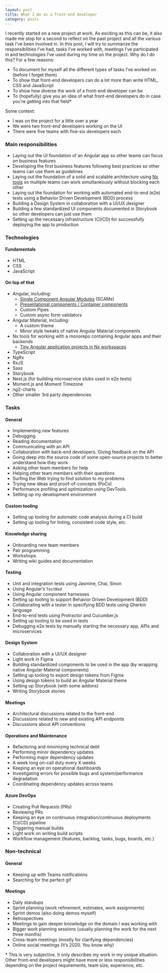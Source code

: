 ```yaml
---
layout: post
title: What I do as a front-end developer
category: posts
---
```


I recently started on a new project at work. As exciting as this can be, it also made me stop for a second to reflect on the past project and all the various task I’ve been involved in. In this post, I will try to summarize the responsibilities I’ve had, tasks I’ve worked with, meetings I’ve participated in and technologies I’ve used during my time on the project. Why do I do this? For a few reasons:

- To document for myself all the different types of tasks I’ve worked on (before I forget them)
- To show that front-end developers can do a lot more than write HTML, CSS and JavaScript
- To show how diverse the work of a front-end developer can be
- To (hopefully) give you an idea of what front-end developers do in case you’re getting into that field*

Some context:

- I was on the project for a little over a year
- We were two front-end developers working on the UI
- There were five teams with five-six developers each

### Main responsibilities

- Laying out the UI foundation of an Angular app so other teams can focus on business features
- Developing the first business features following best practices so other teams can use them as guidelines
- Laying out the foundation of a solid and scalable architecture using [Nx tools](https://nx.dev/angular) so multiple teams can work simultaneously without blocking each other
- Laying out the foundation for working with automated end-to-end (e2e) tests using a Behavior Driven Development (BDD) process
- Building a Design System in collaboration with a UI/UX designer
- Building a few standardized UI components documented in Storybook so other developers can just use them
- Setting up the necessary infrastructure (CI/CD) for successfully deploying the app to production

### Technologies

#### Fundamentals

- HTML
- CSS
- JavaScript

#### On top of that

- Angular, including:
  - [Single Component Angular Modules](https://dev.to/this-is-angular/angular-revisited-tree-shakable-components-and-optional-ngmodules-36d2) (SCAMs)
  - [Presentational components / Container components](https://dev.to/this-is-angular/model-view-presenter-with-angular-533h)
  - Custom Pipes
  - Custom async form validators
- Angular Material, including:
  - A custom theme
  - Minor style tweaks of native Angular Material components
- Nx tools for working with a monorepo containing Angular apps and their backends
  - [Tiny Angular application projects in Nx workspaces](https://indepth.dev/posts/1185/tiny-angular-application-projects-in-nx-workspaces)
- TypeScript
- NgRx
- RxJS
- Sass
- Storybook
- Nest.js (for building microservice stubs used in e2e tests)
- Moment.js and Moment Timezone
- ng2-charts
- Other smaller 3rd party dependencies

### Tasks

#### General

- Implementing new features
- Debugging
- Reading documentation
- Communicating with an API
- Collaboration with back-end developers. Giving feedback on the API
- Going deep into the source code of some open-source projects to better understand how they work
- Asking other team members for help 
- Helping other team members with their questions
- Surfing the Web trying to find solution to my problems
- Trying new ideas and proof-of-concepts (PoCs)
- Performance profiling and optimization using DevTools
- Setting up my development environment

#### Custom tooling

- Setting up tooling for automatic code analysis during a CI build
- Setting up tooling for linting, consistent code style, etc.

#### Knowledge sharing

- Onboarding new team members
- Pair programming
- Workshops
- Writing wiki guides and documentation

#### Testing

- Unit and integration tests using Jasmine, Chai, Sinon
- Using Angular’s `TestBed`
- Using Angular component harnesses
- Setting up tooling to support Behavior Driven Development (BDD)
- Collaborating with a tester in specifying BDD tests using Gherkin language
- End-to-end tests using Protractor and Cucumber.js
- Setting up tooling to be used in tests
- Debugging e2e tests by manually starting the necessary app, APIs and microservices

#### Design System

- Collaboration with a UI/UX designer
- Light work in Figma
- Building standardized components to be used in the app (by wrapping native Angular Material components)
- Setting up tooling to export design tokens from Figma
- Using design tokens to build an Angular Material theme
- Setting up Storybook (with some addons)
- Writing Storybook stories

#### Meetings

- Architectural discussions related to the front-end
- Discussions related to new and existing API endpoints
- Discussions about API conventions

#### Operations and Maintenance

- Refactoring and minimizing technical debt
- Performing minor dependency updates
- Performing major dependency updates
- A week long on-call duty every X weeks
- Keeping an eye on operational dashboards
- Investigating errors for possible bugs and system/performance degradation
- Coordinating dependency updates across teams

#### Azure DevOps

- Creating Pull Requests (PRs)
- Reviewing PRs
- Keeping an eye on continuous integration/continuous deployments (CI/CD) pipeline
- Triggering manual builds
- Light work on writing build scripts
- Workflow management (features, backlog, tasks, bugs, boards, etc.)

### Non-technical

#### General

- Keeping up with Teams notifications
- Searching for the perfect gif

#### Meetings

- Daily standups
- Sprint planning (work refinement, estimates, work assignments)
- Sprint demos (also doing demos myself)
- Retrospectives
- Meetings to gain deeper knowledge on the domain I was working with
- Bigger work planning sessions (usually planning the work for the next three months)
- Cross-team meetings (mostly for clarifying dependencies)
- Online social meetings (It’s 2020. You know why)

\* This is very subjective. It only describes my work in my unique situation. Other front-end developers might have more or less responsibilities depending on the project requirements, team size, experience, etc.